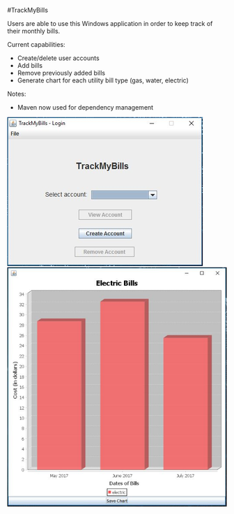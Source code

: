 #TrackMyBills

Users are able to use this Windows application in order to keep track of their monthly bills.

Current capabilities:
- Create/delete user accounts
- Add bills
- Remove previously added bills
- Generate chart for each utility bill type (gas, water, electric) 

Notes:
- Maven now used for dependency management

![Login Page](TrackMyBills/src/images/LoginPage.JPG?raw=true "Account Login Page")
![Generated chart for electric bill](TrackMyBills/src/images/ElectricBillChart.JPG?raw=true "Example Electric Bill Chart")
